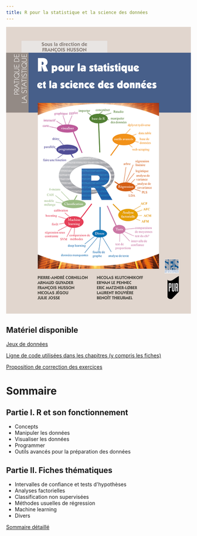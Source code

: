 ```yaml
---
title: R pour la statistique et la science des données 
---
```


![Couverture](/pdf/R_stat_sc_donnees.png)

## Matériel disponible

[Jeux de données](/./liste_don.html)

[Ligne de code utilisées dans les chapitres (y compris les fiches)](/fiche_html/fiche.html)

[Proposition de correction des exercices](/correction_html/correction_exo.html)


# Sommaire

## Partie I. R et son fonctionnement

* Concepts 
* Manipuler les données
* Visualiser les données
* Programmer
* Outils avancés pour la préparation des données

## Partie II. Fiches thématiques

* Intervalles de confiance et tests d'hypothèses
* Analyses factorielles
* Classification non supervisées
* Méthodes usuelles de régression
* Machine learning
* Divers

[Sommaire détaillé](/pdf/TableDesMatieres.pdf)
